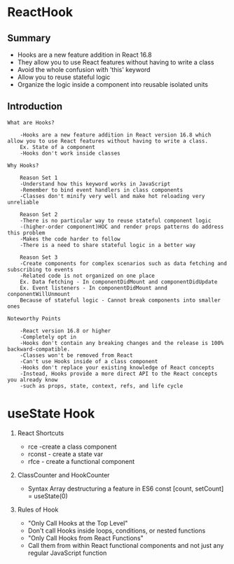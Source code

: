 # ReactHook

## Summary

- Hooks are a new feature addition in React 16.8
- They allow you to use React features without having to write a class
- Avoid the whole confusion with 'this' keyword
- Allow you to reuse stateful logic
- Organize the logic inside a component into reusable isolated units

## Introduction

    What are Hooks?

        -Hooks are a new feature addition in React version 16.8 which allow you to use React features without having to write a class.
        Ex. State of a component
        -Hooks don't work inside classes

    Why Hooks?

        Reason Set 1
        -Understand how this keyword works in JavaScript
        -Remember to bind event handlers in class components
        -Classes don't minify very well and make hot reloading very unreliable

        Reason Set 2
        -There is no particular way to reuse stateful component logic
        -(higher-order component)HOC and render props patterns do address this problem
        -Makes the code harder to follow
        -There is a need to share stateful logic in a better way

        Reason Set 3
        -Create components for complex scenarios such as data fetching and subscribing to events
        -Related code is not organized on one place
        Ex. Data fetching - In componentDidMount and componentDidUpdate
        Ex. Event listeners - In componentDidMount annd conponentWillUnmount
        Because of stateful logic - Cannot break components into smaller ones

    Noteworthy Points

        -React version 16.8 or higher
        -Completely opt in
        -Hooks don't contain any breaking changes and the release is 100% backward-compatible.
        -Classes won't be removed from React
        -Can't use Hooks inside of a class component
        -Hooks don't replace your existing knowledge of React concepts
        -Instead, Hooks provide a more direct API to the React concepts you already know
        -such as props, state, context, refs, and life cycle

# useState Hook

1. React Shortcuts

   - rce -create a class component
   - rconst - create a state var
   - rfce - create a functional component

2. ClassCounter and HookCounter

   - Syntax
     Array destructuring a feature in ES6
     const [count, setCount] = useState(0)

3. Rules of Hook
   - "Only Call Hooks at the Top Level"
   - Don't call Hooks inside loops, conditions, or nested functions
   - "Only Call Hooks from React Functions"
   - Call them from within React functional components and
     not just any regular JavaScript function
